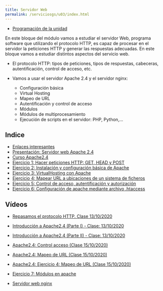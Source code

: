 ```yaml
---
title: Servidor Web
permalink: /serviciosgs/u03/index.html
---
```


* [Programación de la unidad](programacion.html)

En este bloque del módulo vamos a estudiar el servidor Web, programa software que utilizando el protocolo HTTP, es capaz de procesar en el servidor la peticiones HTTP y generar las respuestas adecuadas. En este bloque vamos a estudiar distintos aspectos del servicio web.

* El protocolo HTTP: tipos de peticiones, tipos de respuestas, cabeceras, autentificación, control de acceso, etc.
	
* Vamos a usar el servidor Apache 2.4 y el servidor nginx: 
	
	* Configuración básica
	* Virtual Hosting
	* Mapeo de URL
	* Autentificación y control de acceso
	* Módulos
	* Módulos de multiprocesamiento
	* Ejecución de scripts en el servidor: PHP, Python,...
	
## Indice

* [Enlaces interesantes](enlaces.html)
* [Presentación: Servidor web Apache 2.4](https://docs.google.com/presentation/d/e/2PACX-1vSciwRh5eeUkr3EDC3gpzcL-FVD11Fh7oBBfniqEnn4LUgm8FfKc4m9kuRRIJg8VWsNqnXJyZp8Fo1B/pub?start=true&loop=false&delayms=3000)
* [Curso Apache2.4](https://plataforma.josedomingo.org/pledin/cursos/apache24/)
* [Ejercicio 1: Hacer peticiones HTTP: GET, HEAD y POST](ejercicio1.html)
* [Ejercicio 2: Instalación y configuración básica de Apache](ejercicio2.html)
* [Ejercicio 3: VirtualHosting con Apache](ejercicio3.html)
* [Ejercicio 4: Mapear URL a ubicaciones de un sistema de ficheros](ejercicio4.html)
* [Ejercicio 5: Control de acceso, autentificación y autorización](ejercicio5.html)
* [Ejercicio 6: Configuración de apache mediante archivo .htaccess](ejercicio6.html)


## Vídeos

* [Repasamos el protocolo HTTP. Clase 13/10/2020](https://youtu.be/zlpr8-yqchk)
* [Introducción a Apache2.4  (Parte I) - Clase: 13/10/2020](https://youtu.be/K0vZHfwTcvM)
* [Introducción a Apache2.4  (Parte II) - Clase: 13/10/2020](https://youtu.be/OsDFHLS2bdg)
* [Apache2.4: Control acceso (Clase 15/10/2020)](https://www.youtube.com/watch?v=TRoCcxRVhhY)
* [Apache2.4: Mapeo de URL (Clase 15/10/2020)](https://www.youtube.com/watch?v=w4kP9XbuuCA)
* [Apache2.4: Ejercicio 4: Mapeo de URL (Clase 15/10/2020)](https://www.youtube.com/watch?v=G3QhjLBhjMU)


* [Ejercicio 7: Módulos en apache](ejercicio7.html)
* [Servidor web nginx](nginx.html)

<!--

## Prácticas

* [Práctica: Servidor Web Apache 2.4](practica_web_apache.html)
* [Práctica: Servidor Web Nginx](practica_web_nginx.html)
-->